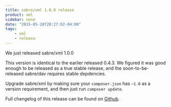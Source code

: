 ```yaml
---
title: sabre/xml 1.0.0 release
product: xml
sidebar: none
date: "2015-05-20T20:27:02-04:00"
tags:
    - xml 
    - release
---
```


We just released sabre/xml 1.0.0

This version is identical to the earlier released 0.4.3. We figured it was
good enough to be released as a true stable release, and the
soon-to-be-released sabre/dav requires stable depdencies.

Upgrade sabre/xml by making sure your `composer.json` has `~1.0` as a version
requirement, and then just run `composer update`.

Full changelog of this release can be found on [Github][1].

[1]: https://github.com/fruux/sabre-xml/blob/1.0.0/CHANGELOG.md
